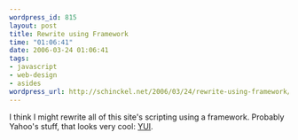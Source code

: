 ```yaml
--- 
wordpress_id: 815
layout: post
title: Rewrite using Framework
time: "01:06:41"
date: 2006-03-24 01:06:41
tags: 
- javascript
- web-design
- asides
wordpress_url: http://schinckel.net/2006/03/24/rewrite-using-framework/
---
```

I think I might rewrite all of this site's scripting using a framework. Probably Yahoo's stuff, that looks very cool: [YUI][1]. 

   [1]: http://developer.yahoo.net/yui

